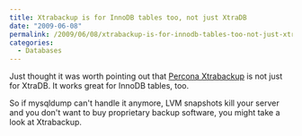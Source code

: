 ```yaml
---
title: Xtrabackup is for InnoDB tables too, not just XtraDB
date: "2009-06-08"
permalink: /2009/06/08/xtrabackup-is-for-innodb-tables-too-not-just-xtradb/
categories:
  - Databases
---
```

Just thought it was worth pointing out that [Percona Xtrabackup][1] is not just for XtraDB. It works great for InnoDB tables, too.

So if mysqldump can't handle it anymore, LVM snapshots kill your server and you don't want to buy proprietary backup software, you might take a look at Xtrabackup.

 [1]: https://launchpad.net/percona-xtrabackup
